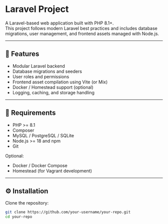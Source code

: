 # Laravel Project

A Laravel-based web application built with PHP 8.1+.  
This project follows modern Laravel best practices and includes database migrations, user management, and frontend assets managed with Node.js.

---

## 🚀 Features

- Modular Laravel backend
- Database migrations and seeders
- User roles and permissions
- Frontend asset compilation using Vite (or Mix)
- Docker / Homestead support (optional)
- Logging, caching, and storage handling

---

## 📝 Requirements

- PHP >= 8.1
- Composer
- MySQL / PostgreSQL / SQLite
- Node.js >= 18 and npm
- Git

Optional:

- Docker / Docker Compose
- Homestead (for Vagrant development)

---

## ⚙️ Installation

Clone the repository:

```bash
git clone https://github.com/your-username/your-repo.git
cd your-repo
